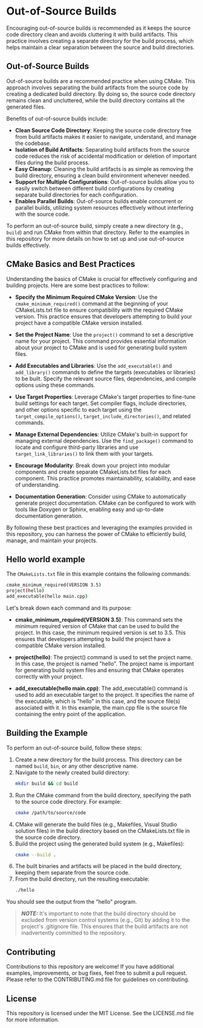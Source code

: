 # Out-of-Source Builds

Encouraging out-of-source builds is recommended as it keeps the source code directory clean and avoids cluttering it with build artifacts. This practice involves creating a separate directory for the build process, which helps maintain a clear separation between the source and build directories.

## Out-of-Source Builds

Out-of-source builds are a recommended practice when using CMake. This approach involves separating the build artifacts from the source code by creating a dedicated build directory. By doing so, the source code directory remains clean and uncluttered, while the build directory contains all the generated files.

Benefits of out-of-source builds include:

- **Clean Source Code Directory**: Keeping the source code directory free from build artifacts makes it easier to navigate, understand, and manage the codebase.
- **Isolation of Build Artifacts**: Separating build artifacts from the source code reduces the risk of accidental modification or deletion of important files during the build process.
- **Easy Cleanup**: Cleaning the build artifacts is as simple as removing the build directory, ensuring a clean build environment whenever needed.
- **Support for Multiple Configurations**: Out-of-source builds allow you to easily switch between different build configurations by creating separate build directories for each configuration.
- **Enables Parallel Builds**: Out-of-source builds enable concurrent or parallel builds, utilizing system resources effectively without interfering with the source code.

To perform an out-of-source build, simply create a new directory (e.g., `build`) and run CMake from within that directory. Refer to the examples in this repository for more details on how to set up and use out-of-source builds effectively.

## CMake Basics and Best Practices

Understanding the basics of CMake is crucial for effectively configuring and building projects. Here are some best practices to follow:

- **Specify the Minimum Required CMake Version**: Use the `cmake_minimum_required()` command at the beginning of your CMakeLists.txt file to ensure compatibility with the required CMake version. This practice ensures that developers attempting to build your project have a compatible CMake version installed.

- **Set the Project Name**: Use the `project()` command to set a descriptive name for your project. This command provides essential information about your project to CMake and is used for generating build system files.

- **Add Executables and Libraries**: Use the `add_executable()` and `add_library()` commands to define the targets (executables or libraries) to be built. Specify the relevant source files, dependencies, and compile options using these commands.

- **Use Target Properties**: Leverage CMake's target properties to fine-tune build settings for each target. Set compiler flags, include directories, and other options specific to each target using the `target_compile_options()`, `target_include_directories()`, and related commands.

- **Manage External Dependencies**: Utilize CMake's built-in support for managing external dependencies. Use the `find_package()` command to locate and configure third-party libraries and use `target_link_libraries()` to link them with your targets.

- **Encourage Modularity**: Break down your project into modular components and create separate CMakeLists.txt files for each component. This practice promotes maintainability, scalability, and ease of understanding.

- **Documentation Generation**: Consider using CMake to automatically generate project documentation. CMake can be configured to work with tools like Doxygen or Sphinx, enabling easy and up-to-date documentation generation.

By following these best practices and leveraging the examples provided in this repository, you can harness the power of CMake to efficiently build, manage, and maintain your projects.

## Hello world example

The `CMakeLists.txt` file in this example contains the following commands:
```bash
cmake_minimum_required(VERSION 3.5)
project(hello)
add_executable(hello main.cpp)
```
Let's break down each command and its purpose:

- **cmake_minimum_required(VERSION 3.5)**: This command sets the minimum required version of CMake that can be used to build the project. In this case, the minimum required version is set to 3.5. This ensures that developers attempting to build the project have a compatible CMake version installed.

- **project(hello)**: The project() command is used to set the project name. In this case, the project is named "hello". The project name is important for generating build system files and ensuring that CMake operates correctly with your project.

- **add_executable(hello main.cpp)**: The add_executable() command is used to add an executable target to the project. It specifies the name of the executable, which is "hello" in this case, and the source file(s) associated with it. In this example, the main.cpp file is the source file containing the entry point of the application.


## Building the Example

To perform an out-of-source build, follow these steps:

1. Create a new directory for the build process. This directory can be named `build`, `bin`, or any other descriptive name.
2. Navigate to the newly created build directory:
   ```bash
   mkdir build && cd build
   ```
3. Run the CMake command from the build directory, specifying the path to the source code directory. For example:
   ```bash
   cmake /path/to/source/code
   ```
4. CMake will generate the build files (e.g., Makefiles, Visual Studio solution files) in the build directory based on the CMakeLists.txt file in the source code directory.
5. Build the project using the generated build system (e.g., Makefiles):
   ```bash
   cmake --build .
   ```
6. The built binaries and artifacts will be placed in the build directory, keeping them separate from the source code.
7. From the build directory, run the resulting executable:
   ```bash
   ./hello
   ```
You should see the output from the "hello" program.

> **_NOTE:_** It's important to note that the build directory should be excluded from version control systems (e.g., Git) by adding it to the project's .gitignore file. This ensures that the build artifacts are not inadvertently committed to the repository.


## Contributing

Contributions to this repository are welcome! If you have additional examples, improvements, or bug fixes, feel free to submit a pull request. Please refer to the CONTRIBUTING.md file for guidelines on contributing.

## License

This repository is licensed under the MIT License. See the LICENSE.md file for more information.
